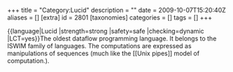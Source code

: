 +++
title = "Category:Lucid"
description = ""
date = 2009-10-07T15:20:40Z
aliases = []
[extra]
id = 2801
[taxonomies]
categories = []
tags = []
+++

{{language|Lucid
|strength=strong
|safety=safe
|checking=dynamic
|LCT=yes}}The oldest dataflow programming language. It belongs to the ISWIM family of languages. The computations are expressed as manipulations of sequences (much like the [[Unix pipes]] model of computation.).
